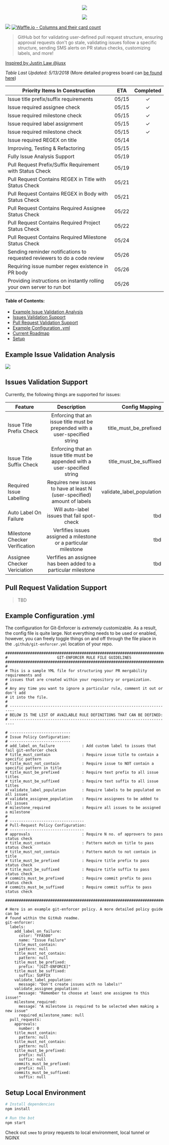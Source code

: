 
<p align="center">
  <img src="https://i.imgur.com/tOQ5Bhh.png"/>
</p>


<p align="center">
  <a href="https://github.com/apps/git-enforcer">
    <img src="https://i.imgur.com/0n2G4WX.png"/>
  </a>
</p>

![](https://img.shields.io/badge/GitEnforcer-v0.0.1-green.svg)
[![Waffle.io - Columns and their card count](https://badge.waffle.io/Schachte/Git-Enforcer.svg?columns=all)](https://waffle.io/Schachte/Git-Enforcer)

> GitHub bot for validating user-defined pull request structure, ensuring approval requests don't go stale, validating issues follow a specific structure, sending SMS alerts on PR status checks, customizing labels, and more! 

[Inspired by Justin Law @jusx](https://github.com/jusx)


_Table Last Updated: 5/13/2018_ (More detailed progress board can [be found here](https://waffle.io/Schachte/Git-Enforcer))

| Priority Items In Construction | ETA | Completed | 
| ------------- |:-------------: | :-------------: |
| Issue title prefix/suffix requirements |  05/15 | ✓ |
| Issue required assignee check |  05/15 | ✓ |
| Issue required milestone check |  05/15 | ✓ |
| Issue required label assignment  |  05/15 | ✓ |
| Issue required milestone check |  05/15 | ✓ |
| Issue required REGEX on title |  05/14 |  |
| Improving, Testing & Refactoring |  05/15 |  |
| Fully Issue Analysis Support      |  05/19 | |
| Pull Request Prefix/Suffix Requirement with Status Check      |  05/19 | |
| Pull Request Contains REGEX in Title with Status Check      |  05/21 | |
| Pull Request Contains REGEX in Body with Status Check      |  05/21 | |
| Pull Request Contains Required Assignee Status Check |  05/22 | |
| Pull Request Contains Required Project Status Check |  05/22 | |
| Pull Request Contains Required Milestone Status Check |  05/24 | |
| Sending reminder notifications to requested reviewers to do a code review | 05/26 | |
| Requiring issue number regex existence in PR body | 05/26 | |
| Providing instructions on instantly rolling your own server to run bot | 05/26 | |


#### Table of Contents: 

- [Example Issue Validation Analysis](#example-issue-validation-analysis)
- [Issues Validation Support](#issues-validation-support)
- [Pull Request Validation Support](#pull-request-validation-support)
- [Example Configuration .yml](#example-configuration-yml)
- [Current Roadmap](#current-roadmap)
- [Setup](#setup)

## Example Issue Validation Analysis
![](https://i.imgur.com/Glqiyrv.png)

## Issues Validation Support

Currently, the following things are supported for issues:

| Feature        | Description           | Config Mapping  |
| ------------- |:-------------:| -----:|
| Issue Title Prefix Check      | Enforcing that an issue title must be prepended with a user-specified string | title_must_be_prefixed |
| Issue Title Suffix Check      | Enforcing that an issue title must be appended with a user-specified string      |   title_must_be_suffixed |
| Required Issue Labelling | Requires new issues to have at least N (user-specified) amount of labels      |    validate_label_population |
| Auto Label On Failure | Will auto-label issues that fail spot-check      |    tbd |
| Milestone Checker Verification | Verfifies issues assigned a milestone or a particular milestone      |    tbd |
| Assignee Checker Vericiation | Verfifies an assignee has been added to a particular milestone      |    tbd |


## Pull Request Validation Support

> TBD
    
## Example Configuration .yml

The configuration for Git-Enforcer is _extremely_ customizable. As a result, the config file is quite large. Not everything needs to be used or enabled, however, you can freely toggle things on and off through the file place in the `.github/git-enforcer.yml` location of your repo. 

```
#############################################################################
#                      GIT-ENFORCER RULE FILE GUIDELINES
#############################################################################
#
# This is a sample YML file for structuring your PR mergability requirements and
# issues that are created within your repository or organization.
#
# Any any time you want to ignore a particular rule, comment it out or don't add
# it into the file.
#
# ------------------------------------------------------------------------
# BELOW IS THE LIST OF AVAILABLE RULE DEFINITIONS THAT CAN BE DEFINED:
# ------------------------------------------------------------------------

# ---------------------------
# Issue Policy Configuration:
# ---------------------------
# add_label_on_failure            : Add custom label to issues that fail git-enforcer check
# title_must_contain              : Require issue title to contain a specific pattern
# title_must_not_contain          : Require issue to NOT contain a specific pattern in title
# title_must_be_prefixed          : Require text prefix to all issue titles
# title_must_be_suffixed          : Require text suffix to all issue titles
# validate_label_population       : Require labels to be populated on all issues
# validate_assignee_population    : Require assignees to be added to all issues
# milestone_required              : Require all issues to be assigned a milestone
#
# ---------------------------------
# Pull-Request Policy Configuration:
# ---------------------------------
# approvals                       : Require N no. of approvers to pass status check
# title_must_contain              : Pattern match on title to pass status check
# title_must_not_contain          : Pattern match to not contain in title 
# title_must_be_prefixed          : Require title prefix to pass status check
# title_must_be_suffixed          : Require title suffix to pass status check
# commits_must_be_prefixed        : Require commit prefix to pass status check
# commits_must_be_suffixed        : Require commit suffix to pass status check

#############################################################################

# Here is an example git-enforcer policy. A more detailed policy guide can be
# found within the GitHub readme.
git-enforcer:
  labels:
    add_label_on_failure:
      color: "FFA500"
      name: "Issue Failure"
    title_must_contain:
      pattern: null
    title_must_not_contain:
      pattern: null
    title_must_be_prefixed:
      prefix: "[GIT-ENFORCE]"
    title_must_be_suffixed:
      suffix: SUFFIX
    validate_label_population:
      message: "Don't create issues with no labels!"
    validate_assignee_population:
      message: "Remember to choose at least one assignee to this issue!"
    milestone_required:
      message: "A milestone is required to be selected when making a new issue"
      required_milestone_name: null
  pull_requests:
    approvals:
      number: 0
    title_must_contain:
      pattern: null
    title_must_not_contain:
      pattern: null
    title_must_be_prefixed:
      prefix: null
      suffix: null
    commits_must_be_prefixed:
      prefix: null
    commits_must_be_suffixed:
      suffix: null

```

 
## Setup Local Environment

```sh
# Install dependencies
npm install

# Run the bot
npm start
```

Check out `smee` to proxy requests to local environment, local tunnel or NGINX
